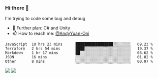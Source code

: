 ### Hi there 👋

I'm trying to code some bug and debug

- 🌱 Further plan: C# and Unity
- 📫 How to reach me: [@AndyYuan-Oni](https://github.com/AndyYuan-Oni)


<!--START_SECTION:waka-->
```text
JavaScript  10 hrs 23 mins      █████████████████░░░░░░░░   69.23 % 
Terraform   2 hrs 54 mins       ████░░░░░░░░░░░░░░░░░░░░░   19.37 % 
Markdown    1 hr 17 mins        ██░░░░░░░░░░░░░░░░░░░░░░░   08.62 % 
JSON        16 mins             ░░░░░░░░░░░░░░░░░░░░░░░░░   01.82 % 
Other       8 mins              ░░░░░░░░░░░░░░░░░░░░░░░░░   00.97 %
```
<!--END_SECTION:waka-->

  <!--**AndyYuan-Oni/AndyYuan-Oni** is a ✨ _special_ ✨ repository because its `README.md` (this file) appears on your GitHub profile.-->
<!--[![Top Langs](https://github-readme-stats.vercel.app/api/top-langs/?username=AndyYUan-Oni&layout=compact)](https://github.com/AndyYUan-Oni/github-readme-stats)-->
<a href="https://github.com/AndyYUan-Oni/github-readme-stats">
  <img align="left" src="https://github-readme-stats.vercel.app/api?username=AndyYUan-Oni&hide=stars" />
</a>
<a href="https://github.com/AndyYUan-Oni/github-readme-stats">
  <img align="left" src="https://github-readme-stats.vercel.app/api/top-langs/?username=AndyYUan-Oni&layout=compact" />
</a>

